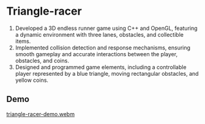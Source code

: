 # Triangle-racer
1. Developed a 3D endless runner game using C++ and OpenGL, featuring a dynamic environment with three lanes, obstacles, and collectible items.
2. Implemented collision detection and response mechanisms, ensuring smooth gameplay and accurate interactions between the player, obstacles, and coins.
3. Designed and programmed game elements, including a controllable player represented by a blue triangle, moving rectangular obstacles, and yellow coins.

## Demo
[triangle-racer-demo.webm](https://github.com/Jayeshs27/triangle-racer/assets/117480214/7839e3ee-2d7a-433b-9e22-0be707010174)
